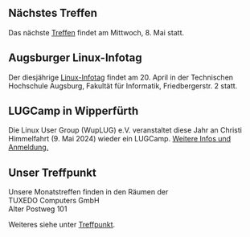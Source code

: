 ## Nächstes Treffen
Das nächste [Treffen](/Treffen/Termine/05_2024/) findet am Mittwoch, 8. Mai statt.

## Augsburger Linux-Infotag
Der diesjährige [Linux-Infotag](https://www.luga.de/static/LIT-2024/) findet am 20. April in der 
Technischen Hochschule Augsburg, Fakultät für Informatik, Friedbergerstr. 2 statt.

## LUGCamp in Wipperfürth
Die Linux User Group (WupLUG) e.V. veranstaltet diese Jahr an Christi Himmelfahrt
(9. Mai 2024) wieder ein LUGCamp. [Weitere Infos und Anmeldung.](https://lugcamp.wuplug.org/)

## Unser Treffpunkt

Unsere Monatstreffen finden in den Räumen der  
TUXEDO Computers GmbH  
Alter Postweg 101  

Weiteres siehe unter [Treffpunkt](/Treffen/Treffpunkt/).
